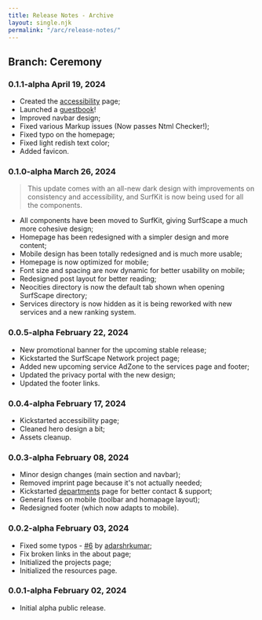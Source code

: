 ```yaml
---
title: Release Notes - Archive
layout: single.njk
permalink: "/arc/release-notes/"
---
```


## Branch: Ceremony

### **0.1.1-alpha** April 19, 2024

- Created the [accessibility](/accessbility) page;
- Launched a [guestbook](/about/guestbook)!
- Improved navbar design;
- Fixed various Markup issues (Now passes Ntml Checker!);
- Fixed typo on the homepage;
- Fixed light redish text color;
- Added favicon.

### **0.1.0-alpha** March 26, 2024

> This update comes with an all-new dark design with improvements on consistency and accessibility, and SurfKit is now being used for all the components.

- All components have been moved to SurfKit, giving SurfScape a much more cohesive design;
- Homepage has been redesigned with a simpler design and more content;
- Mobile design has been totally redesigned and is much more usable;
- Homepage is now optimized for mobile;
- Font size and spacing are now dynamic for better usability on mobile;
- Redesigned post layout for better reading;
- Neocities directory is now the default tab shown when opening SurfScape directory;
- Services directory is now hidden as it is being reworked with new services and a new ranking system.

### **0.0.5-alpha** February 22, 2024

- New promotional banner for the upcoming stable release;
- Kickstarted the SurfScape Network project page;
- Added new upcoming service AdZone to the services page and footer;
- Updated the privacy portal with the new design;
- Updated the footer links.

### **0.0.4-alpha** February 17, 2024

- Kickstarted accessibility page;
- Cleaned hero design a bit;
- Assets cleanup.

### **0.0.3-alpha** February 08, 2024

- Minor design changes (main section and navbar);
- Removed imprint page because it's not actually needed;
- Kickstarted [departments](/departments) page for better contact & support;
- General fixes on mobile (toolbar and homapage layout);
- Redesigned footer (which now adapts to mobile).

### **0.0.2-alpha** February 03, 2024

- Fixed some typos - [#6](https://github.com/surfscape/web-portal/pull/6) by [adarshrkumar](https://github.com/adarshrkumar);
- Fix broken links in the about page;
- Initialized the projects page;
- Initialized the resources page.

### **0.0.1-alpha** February 02, 2024

- Initial alpha public release.

